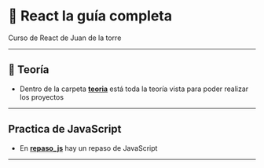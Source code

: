 # :star2: React la guía completa

Curso de React de  Juan de la torre

---

## :book: Teoría

- Dentro de la carpeta [**teoria**](https://github.com/eugenia1984/React-la-guia-completa/tree/main/teoria) está toda la teoría vista para poder realizar los proyectos

---

##  Practica de JavaScript

- En [**repaso_js**](https://github.com/eugenia1984/React-la-guia-completa/blob/main/repaso_js/repaso.js) hay un repaso de JavaScript

---
